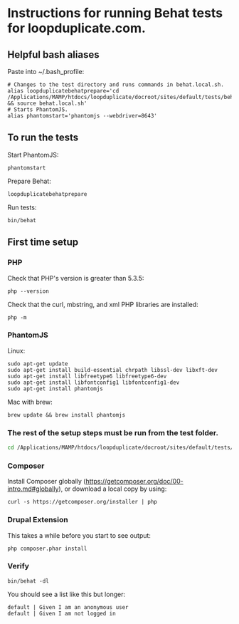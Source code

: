 # Instructions for running Behat tests for loopduplicate.com.

## Helpful bash aliases

Paste into ~/.bash_profile:
```
# Changes to the test directory and runs commands in behat.local.sh.
alias loopduplicatebehatprepare='cd /Applications/MAMP/htdocs/loopduplicate/docroot/sites/default/tests/behat && source behat.local.sh'
# Starts PhantomJS.
alias phantomstart='phantomjs --webdriver=8643'
```

## To run the tests

Start PhantomJS:

```shell
phantomstart
```

Prepare Behat:

```shell
loopduplicatebehatprepare
```

Run tests:

```shell
bin/behat
```

## First time setup

### PHP

Check that PHP's version is greater than 5.3.5:

```shell
php --version
```

Check that the curl, mbstring, and xml PHP libraries are installed:

```shell
php -m
```

### PhantomJS

Linux:

```shell
sudo apt-get update
sudo apt-get install build-essential chrpath libssl-dev libxft-dev
sudo apt-get install libfreetype6 libfreetype6-dev
sudo apt-get install libfontconfig1 libfontconfig1-dev
sudo apt-get install phantomjs
```

Mac with brew:

```shell
brew update && brew install phantomjs
```

### The rest of the setup steps must be run from the test folder.

```bash
cd /Applications/MAMP/htdocs/loopduplicate/docroot/sites/default/tests/behat
```

### Composer

Install Composer globally (https://getcomposer.org/doc/00-intro.md#globally),
or download a local copy by using:

```shell
curl -s https://getcomposer.org/installer | php
```

### Drupal Extension

This takes a while before you start to see output:

```shell
php composer.phar install
```

### Verify

```shell
bin/behat -dl
```

You should see a list like this but longer:

```behat
default | Given I am an anonymous user
default | Given I am not logged in
```
